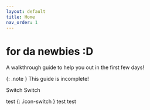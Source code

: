 ```yaml
---
layout: default
title: Home
nav_order: 1
---
```


# for da newbies :D
A walkthrough guide to help you out in the first few days!

{: .note }
This guide is incomplete!

Switch <i class="icon-switch"></i> Switch

test
{: .icon-switch }
test
test